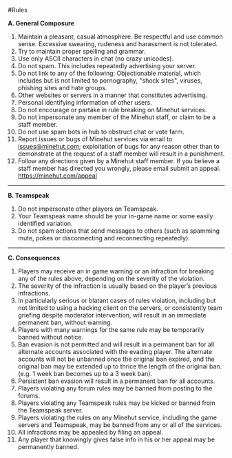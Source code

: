 #Rules

**A. General Composure**

1. Maintain a pleasant, casual atmosphere. Be respectful and use common sense. Excessive swearing, rudeness and harassment is not tolerated.
2. Try to maintain proper spelling and grammar.
3. Use only ASCII characters in chat (no crazy unicodes).
4. Do not spam. This includes repeatedly advertising your server. 
5. Do not link to any of the following: Objectionable material, which includes but is not limited to pornography, "shock sites", viruses, phishing sites and hate groups.
6. Other websites or servers in a manner that constitutes advertising.
7. Personal identifying information of other users.
8. Do not encourage or partake in rule breaking on Minehut services.
9. Do not impersonate any member of the Minehut staff, or claim to be a staff member.
10. Do not use spam bots in hub to obstruct chat or vote farm. 
11. Report issues or bugs of Minehut services via email to issues@minehut.com; exploitation of bugs for any reason other than to demonstrate at the request of a staff member will result in a punishment.
12. Follow any directions given by a Minehut staff member. If you believe a staff member has directed you wrongly, please email submit an appeal. https://minehut.com/appeal

***
**B. Teamspeak**

1. Do not impersonate other players on Teamspeak.
2. Your Teamspeak name should be your in-game name or some easily identified variation.
3. Do not spam actions that send messages to others (such as spamming mute, pokes or disconnecting and reconnecting repeatedly).

***
**C. Consequences**

1. Players may receive an in game warning or an infraction for breaking any of the rules above, depending on the severity of the violation.
2. The severity of the infraction is usually based on the player’s previous infractions.
3. In particularly serious or blatant cases of rules violation, including but not limited to using a hacking client on the servers, or consistently team griefing despite moderator intervention, will result in an immediate permanent ban, without warning.
4. Players with many warnings for the same rule may be temporarily banned without notice.
5. Ban evasion is not permitted and will result in a permanent ban for all alternate accounts associated with the evading player. The alternate accounts will not be unbanned once the original ban expired, and the original ban may be extended up to thrice the length of the original ban. (e.g. 1 week ban becomes up to a 3 week ban).
6. Persistent ban evasion will result in a permanent ban for all accounts.
7. Players violating any forum rules may be banned from posting to the forums.
8. Players violating any Teamspeak rules may be kicked or banned from the Teamspeak server.
9. Players violating the rules on any Minehut service, including the game servers and Teamspeak, may be banned from any or all of the services.
10. All infractions may be appealed by filing an appeal.
11. Any player that knowingly gives false info in his or her appeal may be permanently banned.
